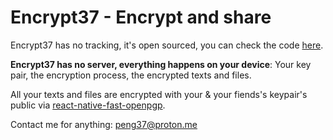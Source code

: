 # Encrypt37 - Encrypt and share

Encrypt37 has no tracking, it's open sourced, you can check the code [here](https://github.com/penghuili/Encrypt37).

**Encrypt37 has no server, everything happens on your device**: Your key pair, the encryption process, the encrypted texts and files.

All your texts and files are encrypted with your & your fiends's keypair's public via [react-native-fast-openpgp](https://github.com/jerson/react-native-fast-openpgp).

Contact me for anything: peng37@proton.me
